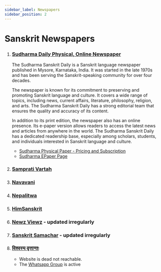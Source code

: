 ```yaml
---
sidebar_label: Newspapers
sidebar_position: 2
---
```


# Sanskrit Newspapers

1. ### [Sudharma Daily Physical, Online Newspaper](https://sudharmasanskritdaily.in/)

    The Sudharma Sanskrit Daily is a Sanskrit language newspaper published in Mysore, Karnataka, India. It was started in the late 1970s and has been serving the Sanskrit-speaking community for over four decades.

    The newspaper is known for its commitment to preserving and promoting Sanskrit language and culture. It covers a wide range of topics, including news, current affairs, literature, philosophy, religion, and arts. The Sudharma Sanskrit Daily has a strong editorial team that ensures the quality and accuracy of its content.

    In addition to its print edition, the newspaper also has an online presence. Its e-paper version allows readers to access the latest news and articles from anywhere in the world. The Sudharma Sanskrit Daily has a dedicated readership base, especially among scholars, students, and individuals interested in Sanskrit language and culture.

    * [Sudharma Physical Paper - Pricing and Subscription](https://sudharmasanskritdaily.in/subscribe/physical-paper/)
    * [Sudharma EPaper Page](https://epapersudharmasanskritdaily.in/)

1. ### [Samprati Vartah](https://samprativartah.in/)

1. ### [Navavani](https://navavani.org.in/wp/archives/category/news-updates)

1. ### [Nepalitwa](https://nepalitwa.com/sanskrit)

1. ### [HimSanskrit](http://himsanskritam.com/)

1. ### [Newz Viewz](https://newzviewz.com/sanskrit) - updated irregularly

1. ### [Sanskrit Samachar](https://sanskritsamachar.com/) - updated irregularly

1. ### [विश्वस्य वृत्तान्तः](https://epaper.vishvasyavrutantam.in/epaper)
    * Website is dead not reachable.
    * The [Whatsapp Group](https://chat.whatsapp.com/DMZHyjlfQIiIH5POgJfVta) is active
